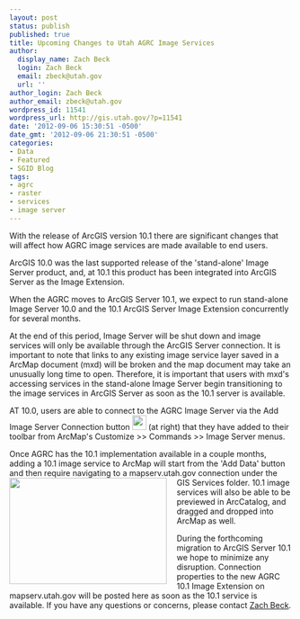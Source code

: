 ```yaml
---
layout: post
status: publish
published: true
title: Upcoming Changes to Utah AGRC Image Services
author:
  display_name: Zach Beck
  login: Zach Beck
  email: zbeck@utah.gov
  url: ''
author_login: Zach Beck
author_email: zbeck@utah.gov
wordpress_id: 11541
wordpress_url: http://gis.utah.gov/?p=11541
date: '2012-09-06 15:30:51 -0500'
date_gmt: '2012-09-06 21:30:51 -0500'
categories:
- Data
- Featured
- SGID Blog
tags:
- agrc
- raster
- services
- image server
---
```

<p>With the release of ArcGIS version 10.1 there are significant changes that will affect how AGRC image services are made available to end users.</p>
<p>ArcGIS 10.0 was the last supported release of the 'stand-alone' Image Server product, and, at 10.1 this product has been integrated into ArcGIS Server as the Image Extension.</p>
<p>When the AGRC moves to ArcGIS Server 10.1, we expect to run stand-alone Image Server 10.0 and the 10.1 ArcGIS Server Image Extension concurrently for several months.</p>
<p>At the end of this period, Image Server will be shut down and image services will only be available through the ArcGIS Server connection. It is important to note that links to any existing image service layer saved in a ArcMap document (mxd) will be broken and the map document may take an unusually long time to open. Therefore, it is important that users with mxd's accessing services in the stand-alone Image Server begin transitioning to the image services in ArcGIS Server as soon as the 10.1 server is available.</p>
<p>AT 10.0, users are able to connect to the AGRC Image Server via the Add Image Server Connection button <a href="http://gis.utah.gov/upcoming-changes-to-utah-agrc-image-services/isbutton/" rel="attachment wp-att-11544"><img class="alignright size-full wp-image-11544" title="Deadman walking: the old 10.0 Image Server button" src="http://gis.utah.gov/wp-content/uploads/ISbutton.png" alt="" width="25" height="26" /></a> (at right) that they have added to their toolbar from ArcMap's Customize &gt;&gt; Commands &gt;&gt; Image Server menus.</p>
<p>Once AGRC has the 10.1 implementation available in a couple months, adding a 10.1 image service to ArcMap will start from the 'Add Data' button and then require navigating to a mapserv.utah.gov connection under the GIS Services folder. <a href="http://gis.utah.gov/upcoming-changes-to-utah-agrc-image-services/gisserverdialog-2/" rel="attachment wp-att-11560"><img class="alignright" style="padding-right: 15px;" title="Adding Data from mapserv.utah.gov" src="http://gis.utah.gov/wp-content/uploads/GISServerDialog1.png" alt="" width="280" height="189" align="left" /></a> 10.1 image services will also be able to be previewed in ArcCatalog, and dragged and dropped into ArcMap as well.</p>
<p>During the forthcoming migration to ArcGIS Server 10.1 we hope to minimize any disruption. Connection properties to the new AGRC 10.1 Image Extension on mapserv.utah.gov will be posted here as soon as the 10.1 service is available. If you have any questions or concerns, please contact <a href="mailto:zbeck@utah.gov?subject=ImageServer migration questions">Zach Beck</a>.</p>
